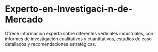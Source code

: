 # Experto-en-Investigaci-n-de-Mercado
Ofrece información experta sobre diferentes verticales industriales, con informes de investigación cualitativos y cuantitativos, estudios de caso detallados y recomendaciones estratégicas.
